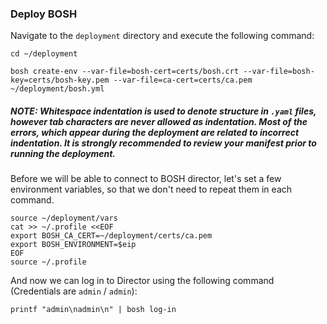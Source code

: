 ### Deploy BOSH

Navigate to the `deployment` directory and execute the following command:

```exec
cd ~/deployment

bosh create-env --var-file=bosh-cert=certs/bosh.crt --var-file=bosh-key=certs/bosh-key.pem --var-file=ca-cert=certs/ca.pem  ~/deployment/bosh.yml
```
##### NOTE: Whitespace indentation is used to denote structure in `.yaml` files, however tab characters are never allowed as indentation. Most of the errors, which appear during the deployment are related to incorrect indentation. It is strongly recommended to review your manifest prior to running the deployment.

Before we will be able to connect to BOSH director, let's set a few environment variables, so that we don't need to repeat them in each command.

```exec
source ~/deployment/vars
cat >> ~/.profile <<EOF
export BOSH_CA_CERT=~/deployment/certs/ca.pem
export BOSH_ENVIRONMENT=$eip
EOF
source ~/.profile
```

And now we can log in to Director using the following command (Credentials are `admin` / `admin`):

```exec
printf "admin\nadmin\n" | bosh log-in
```



